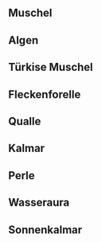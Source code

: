 ## Muschel
## Algen
## Türkise Muschel
## Fleckenforelle
## Qualle
## Kalmar
## Perle
## Wasseraura
## Sonnenkalmar